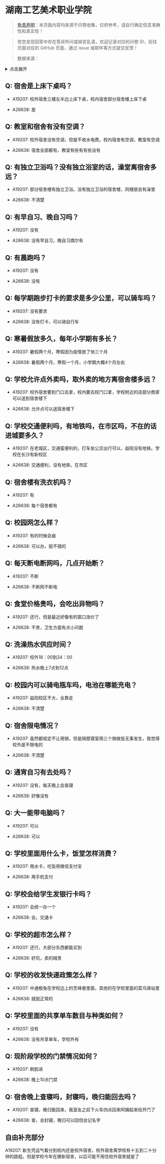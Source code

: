 # 湖南工艺美术职业学院

> [免责声明](https://colleges.chat/#_3)：本页面内容均来源于问卷收集，仅供参考，请自行确定信息准确性和真实性！

> 若您发现回答中存在答非所问或胡言乱语，欢迎记录对应的问卷 ID，前往页面对应的 GitHub 页面，通过 issue 或邮件等方式提交反馈！

> 数据来源：

<details><summary>点击展开</summary>
<ul>
<li>A19207: 匿名 (2023 年 06 月)</li>
<li>A26638: 匿名 (2024 年 08 月)</li>
</ul>
</details>

## Q: 宿舍是上床下桌吗？

- A19207: 校外宿舍三楼左半边上床下桌，校内宿舍部分宿舍楼上床下桌

- A26638: 是

## Q: 教室和宿舍有没有空调？

- A19207: 校外宿舍没有空调，但是不收水电费。校内宿舍有空调，教室有空调

- A26638: 宿舍全部都有，教室有些有有些没有

## Q: 有独立卫浴吗？没有独立浴室的话，澡堂离宿舍多远？

- A19207: 部分宿舍楼有独立卫浴。没有独立卫浴的宿舍楼，同楼层会有澡堂

- A26638: 不清楚

## Q: 有早自习、晚自习吗？

- A19207: 没有

- A26638: 没有早自习，晚自习偶尔有

## Q: 有晨跑吗？

- A19207: 没有

- A26638: 没有

## Q: 每学期跑步打卡的要求是多少公里，可以骑车吗？

- A19207: 没有要求

- A26638: 没有打卡，可以骑自行车

## Q: 寒暑假放多久，每年小学期有多长？

- A19207: 暑假两个月，寒假因为疫情放了快三个月

- A26638: 暑假两个月，寒假一个月，小学期大概4个月左右

## Q: 学校允许点外卖吗，取外卖的地方离宿舍楼多远？

- A19207: 校外宿舍要到门口去拿，校内要去校门口拿，学校附近的店部分商家可以送到宿舍楼下

- A26638: 允许点可以送宿舍楼下

## Q: 学校交通便利吗，有地铁吗，在市区吗，不在的话进城要多久？

- A19207: 在老城区，交通蛮便利的，打车坐公交出行可以，益阳没有地铁。学校在长沙有新校区

- A26638: 交通便利，没有地铁，在市区

## Q: 宿舍楼有洗衣机吗？

- A19207: 有

- A26638: 每个宿舍都有

## Q: 校园网怎么样？

- A19207: 有的时候会崩

- A26638: 可以办，挺不错的

## Q: 每天断电断网吗，几点开始断？

- A19207: 不断

- A26638: 不断网不断电

## Q: 食堂价格贵吗，会吃出异物吗？

- A19207: 还行，但是最近好像有的窗口涨价了

- A26638: 不贵，卫生方面有点小问题

## Q: 洗澡热水供应时间？

- A19207: 校外18：00到24：00

- A26638: 热水晚上7点到12点

## Q: 校园内可以骑电瓶车吗，电池在哪能充电？

- A19207: 益阳校区不大，全靠走

- A26638: 不清楚

## Q: 宿舍限电情况？

- A19207: 虽然都规定不让用锅，但是隔壁寝室用三个锅做饭无事发生，我觉得校外是不限电的

- A26638: 不清楚

## Q: 通宵自习有去处吗？

- A19207: 没有，每天晚上会查寝

- A26638: 好像没有

## Q: 大一能带电脑吗？

- A19207: 可以

- A26638: 可以

## Q: 学校里面用什么卡，饭堂怎样消费？

- A19207: 用水卡，吃饭用微信支付宝

- A26638: 用手机支付

## Q: 学校会给学生发银行卡吗？

- A19207: 会统一办一个

- A26638: 会，交通卡

## Q: 学校的超市怎么样？

- A19207: 还行，大部分东西都能买到

- A26638: 好坑，卖的贼贵

## Q: 学校的收发快递政策怎么样？

- A19207: 中通极兔在学校边上的艺峰巷里面，其他的在学校里面的菜鸟驿站里

- A26638: 就挺正常的

## Q: 学校里面的共享单车数目与种类如何？

- A19207: 没有

- A26638: 没有共享单车，学校外有

## Q: 现阶段学校的门禁情况如何？

- A19207: 刷脸进

- A26638: 晚上10点门禁

## Q: 宿舍晚上查寝吗，封寝吗，晚归能回去吗？

- A19207: 查寝，晚归能回来，我室友之前下火车四点回来阿姨起来给开门了

- A26638: 查，会封寝，晚归可以回但会记名字

## 自由补充部分

A19207: 新生凭运气看分到校内还是校外宿舍，校外宿舍离学校有十五到二十分钟的路程。但是学校今年在建新宿舍，以后可能不用住校外宿舍就是了